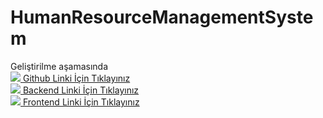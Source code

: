 # HumanResourceManagementSystem
Geliştirilme aşamasında
</br>
<a href="https://github.com/omerozturk18/HumanResourceManagementSystem">
<img src="https://www.shareicon.net/data/128x128/2016/07/14/607457_black_64x64.png"> Github Linki İçin Tıklayınız
</a>
</br>
<a href="https://github.com/omerozturk18/HumanResourceManagementSystem/tree/master/src/main/java/omerozturk/hrms">
<img src="https://www.shareicon.net/data/128x128/2016/07/14/607457_black_64x64.png"> Backend Linki İçin Tıklayınız
</a>
</br>
<a href="https://github.com/omerozturk18/HumanResourceManagementSystem/tree/master/src/main/java/omerozturk/hrms/uiPresentation">
<img src="https://www.shareicon.net/data/128x128/2016/07/14/607457_black_64x64.png"> Frontend Linki İçin Tıklayınız
</a>
